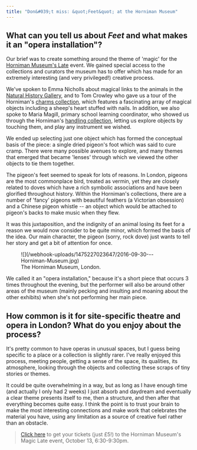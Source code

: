 ```yaml
---
title: "Don&#039;t miss: &quot;Feet&quot; at the Horniman Museum"
---
```


## What can you tell us about *Feet* and what makes it an "opera installation"?

Our brief was to create something around the theme of 'magic' for the [Horniman Museum's Late](http://www.horniman.ac.uk/visit/events/magic-late) event. We gained special access to the collections and curators the museum has to offer which has made for an extremely interesting (and very privileged!) creative process. 

We've spoken to Emma Nicholls about magical links to the animals in the [Natural History Gallery](http://www.horniman.ac.uk/visit/displays/natural-history), and to Tom Crowley who gave us a tour of the Horniman's [charms collection](http://www.horniman.ac.uk/collections/stories/magic-charms-and-amulets/story-chapter/keep-safe-and-well-working-magic-into-charms-and-amulets), which features a fascinating array of magical objects including a sheep's heart stuffed with nails. In addition, we also spoke to Maria Magill, primary school learning coordinator, who showed us through the Horniman's [handling collection](http://www.horniman.ac.uk/collections/handling-collection), letting us explore objects by touching them, and play any instrument we wished. 

We ended up selecting just one object which has formed the conceptual basis of the piece: a single dried pigeon's foot which was said to cure cramp. There were many possible avenues to explore, and many themes that emerged that became 'lenses' through which we viewed the other objects to tie them together. 

The pigeon's feet seemed to speak for lots of reasons. In London, pigeons are the most commonplace bird, treated as vermin, yet they are closely related to doves which have a rich symbolic associations and have been glorified throughout history. Within the Horniman's collections, there are a number of 'fancy' pigeons with beautiful feathers (a Victorian obsession) and a Chinese pigeon whistle -- an object which would be attached to pigeon's backs to make music when they flew. 

It was this juxtaposition, and the indignity of an animal losing its feet for a reason we would now consider to be quite minor, which formed the basis of the idea. Our main character, the pigeon (sorry, rock dove) just wants to tell her story and get a bit of attention for once. 

<figure data-type="image">
![](/webhook-uploads/1475227023647/2016-09-30---Horniman-Museum.jpg)<figcaption>The Horniman Museum, London.</figcaption>
</figure>

We called it an "opera installation," because it's a short piece that occurs 3 times throughout the evening, but the performer will also be around other areas of the museum (mainly pecking and insulting and moaning about the other exhibits) when she's not performing her main piece.

## How common is it for site-specific theatre and opera in London? What do you enjoy about the process?

It's pretty common to have operas in unusual spaces, but I guess being specific to a place or a collection is slightly rarer. I've really enjoyed this process, meeting people, getting a sense of the space, its qualities, its atmosphere, looking through the objects and collecting these scraps of tiny stories or themes. 

It could be quite overwhelming in a way, but as long as I have enough time (and actually I only had 2 weeks) I just absorb and daydream and eventually a clear theme presents itself to me, then a structure, and then after that everything becomes quite easy. I think the point is to trust your brain to make the most interesting connections and make work that celebrates the material you have, using any limitation as a source of creative fuel rather than an obstacle.

>[Click here](http://www.horniman.ac.uk/visit/events/magic-late) to get your tickets (just £5!) to the Horniman Museum's Magic Late event, October 13, 6:30-9:30pm.
